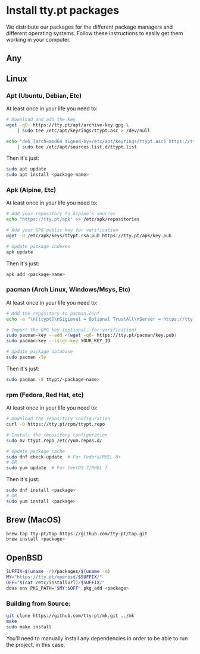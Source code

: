 # Install tty.pt packages
We distribute our packages for the different package managers and different operating systems. Follow these instructions to easily get them working in your computer.

## Any

## Linux

### Apt (Ubuntu, Debian, Etc)
At least once in your life you need to:
```sh
# Download and add the key
wget -qO- https://tty.pt/apt/archive-key.gpg \
    | sudo tee /etc/apt/keyrings/ttypt.asc > /dev/null

echo "deb [arch=amd64 signed-by=/etc/apt/keyrings/ttypt.asc] https://tty.pt/apt stable main" \
    | sudo tee /etc/apt/sources.list.d/ttypt.list
```

Then it's just:
```sh
sudo apt update
sudo apt install <package-name>
```

### Apk (Alpine, Etc)
At least once in your life you need to:
```sh
# Add your repository to Alpine's sources
echo "https://tty.pt/apk" >> /etc/apk/repositories

# Add your GPG public key for verification
wget -O /etc/apk/keys/ttypt.rsa.pub https://tty.pt/apk/key.pub

# Update package indexes
apk update
```

Then it's just:
```sh
apk add <package-name>
```

### pacman (Arch Linux, Windows/Msys, Etc)
At least once in your life you need to:
```sh
# Add the repository to pacman.conf
echo -e "\n[ttypt]\nSigLevel = Optional TrustAll\nServer = https://tty.pt/pacman/\$arch" | sudo tee -a /etc/pacman.conf

# Import the GPG key (optional, for verification)
sudo pacman-key --add <(wget -qO- https://tty.pt/pacman/key.pub)
sudo pacman-key --lsign-key YOUR_KEY_ID

# Update package database
sudo pacman -Sy
```

Then it's just:
```sh
sudo pacman -S ttypt/<package-name>
```

### rpm (Fedora, Red Hat, etc)
At least once in your life you need to:
```sh
# Download the repository configuration
curl -O https://tty.pt/rpm/ttypt.repo

# Install the repository configuration
sudo mv ttypt.repo /etc/yum.repos.d/

# Update package cache
sudo dnf check-update  # For Fedora/RHEL 8+
# OR
sudo yum update  # For CentOS 7/RHEL 7
```

Then it's just:
```sh
sudo dnf install <package>
# OR
sudo yum install <package>
```

## Brew (MacOS)
```sh
brew tap tty-pt/tap https://github.com/tty-pt/tap.git
brew install <package>
```

## OpenBSD
```sh
SUFFIX=$(uname -r)/packages/$(uname -m)
MY="https://tty.pt/openbsd/$SUFFIX/"
OFF="$(cat /etc/installurl)/$SUFFIX/"
doas env PKG_PATH="$MY:$OFF" pkg_add <package>
```

### Building from Source:
```sh
git clone https://github.com/tty-pt/mk.git ../mk
make
sudo make install
```
You'll need to manually install any dependencies in order to be able to run the project, in this case.
